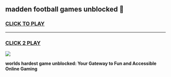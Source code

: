
## madden football games unblocked 👋
<h3>
<a href="https://premium.freeplayer.one?title=madden_football_games_unblocked&ref=13F">CLICK TO PLAY</a></h3>
<hr>

<h3>
<a href="https://premium.freeplayer.one?title=madden_football_games_unblocked&ref=13F">CLICK 2 PLAY</a>
  
</h3>

<a href="https://premium.freeplayer.one?title=madden_football_games_unblocked&ref=12F/"><img src="https://clearcache.store/games.png"></a>


**worlds hardest game unblocked: Your Gateway to Fun and Accessible Online Gaming**
